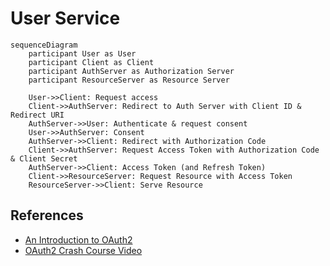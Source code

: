 # User Service

```mermaid
sequenceDiagram
    participant User as User
    participant Client as Client
    participant AuthServer as Authorization Server
    participant ResourceServer as Resource Server

    User->>Client: Request access
    Client->>AuthServer: Redirect to Auth Server with Client ID & Redirect URI
    AuthServer->>User: Authenticate & request consent
    User->>AuthServer: Consent
    AuthServer->>Client: Redirect with Authorization Code
    Client->>AuthServer: Request Access Token with Authorization Code & Client Secret
    AuthServer->>Client: Access Token (and Refresh Token)
    Client->>ResourceServer: Request Resource with Access Token
    ResourceServer->>Client: Serve Resource
```

## References

* [An Introduction to OAuth2](https://www.digitalocean.com/community/tutorials/an-introduction-to-oauth-2)
* [OAuth2 Crash Course Video](https://www.google.com/search?sca_esv=1402386822cb5d18&sca_upv=1&sxsrf=ADLYWII651docyNpV530v3OIv1Y9ayWRiw:1721165390980&q=implementing+jwt+oauth2+in+gorilla+mux&tbm=vid&source=lnms&fbs=AEQNm0AVbySjNxIXoj6bNaq7uSpwmIS0gJlXN_LWYh5RkW9UG_J2iT2scTJ59gCgVXw95w_JAb-I9YA98pkPPMDYsF9TEp1adEIfdeuT0i415BWx7Eyb8kskuvhVxAm6TIwY4u3anMek-w9Ob1DSg76Ra6D51pZvG_4KotVtznn_G337AZrgm4Iq0ZQjXo2I6P3P9PFzgqCs_Rw_PmDUlVX8OaUFu08NZw&sa=X&ved=2ahUKEwi7n-rdwKyHAxWhHNAFHc9lAV0Q0pQJegQIDxAB&biw=1920&bih=959&dpr=1#fpstate=ive&vld=cid:470af239,vid:oAtjcbE-pMs,st:0)